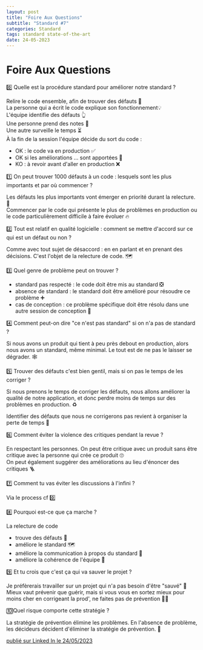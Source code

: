 ```yaml
---
layout: post
title: "Foire Aux Questions"
subtitle: "Standard #7"
categories: Standard
tags: standard state-of-the-art
date: 24-05-2023
---
```

# Foire Aux Questions


0️⃣ Quelle est la procédure standard pour améliorer notre standard ?
<!--more-->

Relire le code ensemble, afin de trouver des défauts 👀\
La personne qui a écrit le code explique son fonctionnement💡\
L'équipe identifie des défauts 👆\
Une personne prend des notes 📝\
Une autre surveille le temps ⏳\
À la fin de la session l'équipe décide du sort du code :
 - OK : le code va en production ✅
 - OK si les améliorations … sont apportées 🚦
 - KO : à revoir avant d'aller en production ❌


1️⃣ On peut trouver 1000 défauts à un code : lesquels sont les plus importants et par où commencer ?

Les défauts les plus importants vont émerger en priorité durant la relecture. 🧩\
Commencer par le code qui présente le plus de problèmes en production ou le code particulièrement difficile à faire évoluer 🔥


2️⃣ Tout est relatif en qualité logicielle : comment se mettre d'accord sur ce qui est un défaut ou non ?

Comme avec tout sujet de désaccord : en en parlant et en prenant des décisions. C'est l'objet de la relecture de code. 🗺


3️⃣ Quel genre de problème peut on trouver ?

  - standard pas respecté : le code doit être mis au standard ❎
  - absence de standard : le standard doit être amélioré pour résoudre ce problème ➕
  - cas de conception : ce problème spécifique doit être résolu dans une autre session de conception 📐


4️⃣ Comment peut-on dire "ce n'est pas standard" si on n'a pas de standard ?

Si nous avons un produit qui tient à peu près debout en production, alors nous avons un standard, même minimal.
Le tout est de ne pas le laisser se dégrader. 🕸


5️⃣ Trouver des défauts c'est bien gentil, mais si on pas le temps de les corriger ?

Si nous prenons le temps de corriger les défauts, nous allons améliorer la qualité de notre application, et donc perdre moins de temps sur des problèmes en production. ♻️

Identifier des défauts que nous ne corrigerons pas revient à organiser la perte de temps 💸


6️⃣ Comment éviter la violence des critiques pendant la revue ?

En respectant les personnes. On peut être critique avec un produit sans être critique avec la personne qui crée ce produit 🙄\
On peut également suggérer des améliorations au lieu d'énoncer des critiques 🪜


7️⃣ Comment tu vas éviter les discussions à l'infini ?

Via le process cf 0️⃣


8️⃣  Pourquoi est-ce que ça marche ?

La relecture de code
- trouve des défauts 🔦
- améliore le standard 🗺
- améliore la communication à propos du standard 🤝
- améliore la cohérence de l'équipe 💫


9️⃣ Et tu crois que c'est ça qui va sauver le projet ?

Je préfèrerais travailler sur un projet qui n'a pas besoin d'être "sauvé" 🚒\
Mieux vaut prévenir que guérir, mais si vous vous en sortez mieux pour moins cher en corrigeant la prod', ne faites pas de prévention 🤷‍♂️ 


🔟Quel risque comporte cette stratégie ?

La stratégie de prévention élimine les problèmes. En l'absence de problème, les décideurs décident d'éliminer la stratégie de prévention. 🤯

[publié sur Linked In le 24/05/2023](https://www.linkedin.com/posts/christophe-thibaut-35b4657_ameliorationcontinue-standard-activity-7067067741718863872-wql8?utm_source=share&utm_medium=member_desktop)
